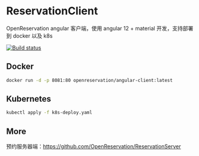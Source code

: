 # ReservationClient

OpenReservation angular 客户端，使用 angular 12 + material 开发，支持部署到 docker 以及 k8s

[![Build status](https://weihanli.visualstudio.com/Pipelines/_apis/build/status/OpenReservation.AngularClient.CI)](https://weihanli.visualstudio.com/Pipelines/_build/latest?definitionId=21)

## Docker

``` bash
docker run -d -p 8081:80 openreservation/angular-client:latest
```

## Kubernetes

``` bash
kubectl apply -f k8s-deploy.yaml
```

## More

预约服务器端：<https://github.com/OpenReservation/ReservationServer>
